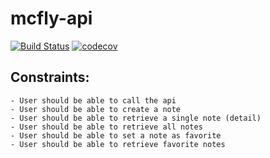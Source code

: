# mcfly-api

[![Build Status](https://travis-ci.org/jarpi/mcfly-api.svg?branch=master)](https://travis-ci.org/jarpi/mcfly-api)
[![codecov](https://codecov.io/gh/jarpi/mcfly-api/branch/master/graph/badge.svg)](https://codecov.io/gh/jarpi/mcfly-api)

## Constraints:
	- User should be able to call the api
	- User should be able to create a note
	- User should be able to retrieve a single note (detail)
	- User should be able to retrieve all notes
	- User should be able to set a note as favorite
	- User should be able to retrieve favorite notes

